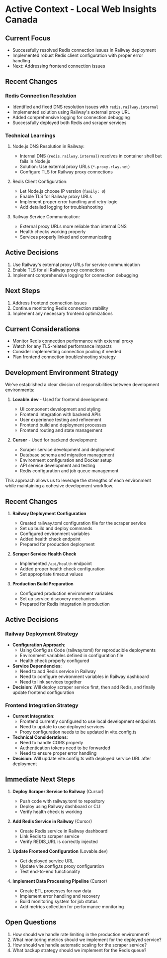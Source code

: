 # Active Context - Local Web Insights Canada

## Current Focus
- Successfully resolved Redis connection issues in Railway deployment
- Implemented robust Redis client configuration with proper error handling
- Next: Addressing frontend connection issues

## Recent Changes

### Redis Connection Resolution
- Identified and fixed DNS resolution issues with `redis.railway.internal`
- Implemented solution using Railway's external proxy URL
- Added comprehensive logging for connection debugging
- Successfully deployed both Redis and scraper services

### Technical Learnings
1. Node.js DNS Resolution in Railway:
   - Internal DNS (`redis.railway.internal`) resolves in container shell but fails in Node.js
   - Solution: Use external proxy URLs (`*.proxy.rlwy.net`)
   - Configure TLS for Railway proxy connections

2. Redis Client Configuration:
   - Let Node.js choose IP version (`family: 0`)
   - Enable TLS for Railway proxy URLs
   - Implement proper error handling and retry logic
   - Add detailed logging for troubleshooting

3. Railway Service Communication:
   - External proxy URLs more reliable than internal DNS
   - Health checks working properly
   - Services properly linked and communicating

## Active Decisions
1. Use Railway's external proxy URLs for service communication
2. Enable TLS for all Railway proxy connections
3. Implement comprehensive logging for connection debugging

## Next Steps
1. Address frontend connection issues
2. Continue monitoring Redis connection stability
3. Implement any necessary frontend optimizations

## Current Considerations
- Monitor Redis connection performance with external proxy
- Watch for any TLS-related performance impacts
- Consider implementing connection pooling if needed
- Plan frontend connection troubleshooting strategy

## Development Environment Strategy

We've established a clear division of responsibilities between development environments:

1. **Lovable.dev** - Used for frontend development:
   - UI component development and styling
   - Frontend integration with backend APIs
   - User experience testing and refinement
   - Frontend build and deployment processes
   - Frontend routing and state management

2. **Cursor** - Used for backend development:
   - Scraper service development and deployment
   - Database schema and migration management
   - Environment configuration and Docker setup
   - API service development and testing
   - Redis configuration and job queue management

This approach allows us to leverage the strengths of each environment while maintaining a cohesive development workflow.

## Recent Changes

1. **Railway Deployment Configuration**
   - Created railway.toml configuration file for the scraper service
   - Set up build and deploy commands
   - Configured environment variables
   - Added health check endpoint
   - Prepared for production deployment

2. **Scraper Service Health Check**
   - Implemented `/api/health` endpoint
   - Added proper health check configuration
   - Set appropriate timeout values

3. **Production Build Preparation**
   - Configured production environment variables
   - Set up service discovery mechanism
   - Prepared for Redis integration in production

## Active Decisions

### Railway Deployment Strategy
- **Configuration Approach**:
  - Using Config as Code (railway.toml) for reproducible deployments
  - Environment variables defined in configuration file
  - Health check properly configured
- **Service Dependencies**:
  - Need to add Redis service in Railway
  - Need to configure environment variables in Railway dashboard
  - Need to link services together
- **Decision**: Will deploy scraper service first, then add Redis, and finally update frontend configuration

### Frontend Integration Strategy
- **Current Integration**:
  - Frontend currently configured to use local development endpoints
  - Need to update to use deployed services
  - Proxy configuration needs to be updated in vite.config.ts
- **Technical Considerations**:
  - Need to handle CORS properly
  - Authentication tokens need to be forwarded
  - Need to ensure proper error handling
- **Decision**: Will update vite.config.ts with deployed service URL after deployment

## Immediate Next Steps

1. **Deploy Scraper Service to Railway** (Cursor)
   - Push code with railway.toml to repository
   - Deploy using Railway dashboard or CLI
   - Verify health check is working

2. **Add Redis Service in Railway** (Cursor)
   - Create Redis service in Railway dashboard
   - Link Redis to scraper service
   - Verify REDIS_URL is correctly injected

3. **Update Frontend Configuration** (Lovable.dev)
   - Get deployed service URL
   - Update vite.config.ts proxy configuration
   - Test end-to-end functionality
   
4. **Implement Data Processing Pipeline** (Cursor)
   - Create ETL processes for raw data
   - Implement error handling and recovery
   - Build monitoring system for job status
   - Add metrics collection for performance monitoring

## Open Questions

1. How should we handle rate limiting in the production environment?
2. What monitoring metrics should we implement for the deployed service?
3. How should we handle automatic scaling for the scraper service?
4. What backup strategy should we implement for the Redis queue?
